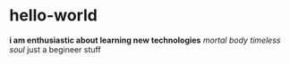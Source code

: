 # hello-world
**i am enthusiastic about learning new technologies**
*mortal body timeless soul*
just a begineer stuff
